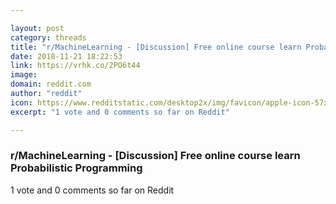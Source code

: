 ```yaml
---

layout: post
category: threads
title: "r/MachineLearning - [Discussion] Free online course learn Probabilistic Programming"
date: 2018-11-21 18:22:53
link: https://vrhk.co/2PO6t44
image: 
domain: reddit.com
author: "reddit"
icon: https://www.redditstatic.com/desktop2x/img/favicon/apple-icon-57x57.png
excerpt: "1 vote and 0 comments so far on Reddit"

---
```


### r/MachineLearning - [Discussion] Free online course learn Probabilistic Programming

1 vote and 0 comments so far on Reddit